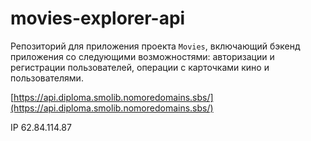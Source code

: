 # movies-explorer-api
Репозиторий для приложения проекта `Movies`, включающий бэкенд приложения со следующими возможностями: авторизации и регистрации пользователей, операции с карточками кино и пользователями. 
  
[https://api.diploma.smolib.nomoredomains.sbs/](https://api.diploma.smolib.nomoredomains.sbs/)

IP 62.84.114.87
